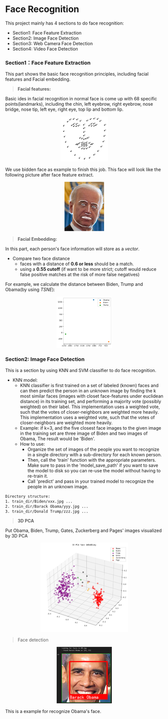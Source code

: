 # Face Recognition

This project mainly has 4 sections to do face recognition:

* Section1: Face Feature Extraction
* Section2: Image Face Detection
* Section3: Web Camera Face Detection
* Section4: Video Face Detection

### Section1：Face Feature Extraction

This part shows the basic face recognition principles, including facial features and Facial embedding.

> **Facial features:** 

Basic ides in facial recognition in normal face is come up with 68 specific points(landmarks), including the chin, left eyebrow, right eyebrow, nose bridge, nose tip, left eye, right eye, top lip and bottom lip.

<div align=center><img src="a-Face-Feature-Extraction/data/image-20230420113930714.png" alt="image-20230420113930714" width="30%" height="30%" /></div>

We use bidden face as example to finish this job. This face will look like the following picture after face feature extract.

<div align=center><img src="a-Face-Feature-Extraction/data/image-20230420114200128.png" alt="image-20230420114200128" width="25%" height="25%"  /></div>

> **Facial Embedding:** 

In this part, each person's face information will store as a *vector*.

- Compare two face distance
  - faces with a distance of **0.6 or less** should be a match.
  - using a **0.55 cutoff** (if want to be more strict; cutoff would reduce false positive matches at the risk of more false negatives)

For example, we calculate the distance between Biden, Trump and Obama(by using *TSNE*):

<div align=center><img src="a-Face-Feature-Extraction/data/distance.png" alt="distance" width="35%" height="35%"/></div>

### Section2: Image Face Detection

This is a section by using KNN and SVM classifier to do face recognition.

* KNN model:
  * KNN classifier is first trained on a set of labeled (known) faces and can then predict the person in an unknown image by finding the k most similar faces (images with closet face-features under euclidean distance) in its training set, and performing a majority vote (possibly weighted) on their label. This implementation uses a weighted vote, such that the votes of closer-neighbors are weighted more heavily. This implementation uses a weighted vote, such that the votes of closer-neighbors are weighted more heavily.
  * Example: if k=3, and the five closest face images to the given image in the training set are three image of Biden and two images of Obama, The result would be 'Biden'.
  * How to use:
    * Organize the set of images of the people you want to recognize in a single directory with a sub-directory for each known person.
    * Then, call the 'train' function with the appropriate parameters. Make sure to pass in the 'model_save_path' if you want to save the model to disk so you can re-use the model without having to re-train it.
    * Call 'predict' and pass in your trained model to recognize the people in an unknown image.

```
Directory structure:
1. train_dir/Biden/xxx.jpg ...
2. train_dir/Barack Obama/yyy.jpg ...
3. train_dir/Donald Trump/zzz.jpg ...
```

> **3D PCA**

Put Obama, Biden, Trump, Gates, Zuckerberg and Pages' images visualized by 3D PCA 

<div align=center><img src="b-image-face-detection\data\3DPCA.png" alt="3DPCA" style="zoom:67%;" width="55%" height="55%"/></div>

> Face detection

<div align=center><img src="b-image-face-detection\data\detectedimage.png" alt="detectedimage" width="35%" height="35%" /></div>

This is a example for recognize Obama's face.












